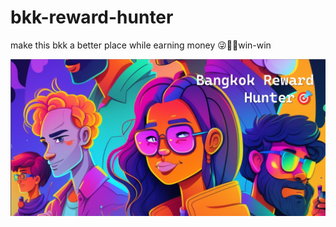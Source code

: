 # bkk-reward-hunter
make this bkk a better place while earning money 😜🤑🥳win-win

![team bangkok reward hunter](Assets/team_cover.png)
